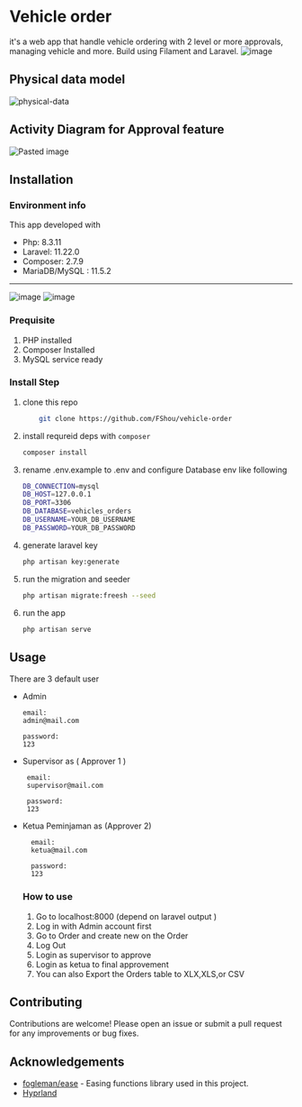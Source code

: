 # Vehicle order
it's a web app that handle vehicle ordering with 2 level or more approvals, managing vehicle and more. Build using Filament and Laravel.
![image](https://github.com/user-attachments/assets/ee21f7ae-c01f-46db-b56d-01501e94e11a)

## Physical data model
![physical-data](https://github.com/user-attachments/assets/3d2f7fb8-2ee2-4772-ae5a-b06f81b78914)

## Activity Diagram for Approval feature
![Pasted image](https://github.com/user-attachments/assets/1844438b-ce93-4441-8f99-f020c982e620)

## Installation
### Environment info
This app developed with
- Php: 8.3.11
- Laravel: 11.22.0
- Composer: 2.7.9
- MariaDB/MySQL : 11.5.2
---
![image](https://github.com/user-attachments/assets/059b0fd5-ac49-4724-a7f5-33cb56c2f93e)
![image](https://github.com/user-attachments/assets/3982c6da-38b4-4cb2-8131-908b1631295b)

### Prequisite
1. PHP installed
2. Composer Installed
3. MySQL service ready
### Install Step
1. clone this repo
    ```sh
        git clone https://github.com/FShou/vehicle-order
    ```
2. install requreid deps with `composer`
    ```sh
    composer install
    ```
3. rename .env.example to .env and configure Database env like following
    ```sh
    DB_CONNECTION=mysql
    DB_HOST=127.0.0.1
    DB_PORT=3306
    DB_DATABASE=vehicles_orders
    DB_USERNAME=YOUR_DB_USERNAME
    DB_PASSWORD=YOUR_DB_PASSWORD
    ```
4. generate laravel key
    ```sh
    php artisan key:generate
    ```
5. run the migration and seeder
    ```sh
    php artisan migrate:freesh --seed
    ```
6. run the app
    ```sh
    php artisan serve
    ```
## Usage
There are 3 default user
- Admin 
     ```
     email:
     admin@mail.com

     password:
     123
     ```
- Supervisor as ( Approver 1 )
    ```
     email:
     supervisor@mail.com

     password:
     123

     ```
- Ketua Peminjaman as (Approver 2)
   ```
     email:
     ketua@mail.com

     password:
     123
     ```

   ### How to use
  
  1. Go to localhost:8000 (depend on laravel output )
  2. Log in with Admin account first
  3. Go to Order and create new on the Order
  4. Log Out
  5. Login as supervisor to approve
  6. Login as ketua to final approvement
  7. You can also Export the Orders table to XLX,XLS,or CSV





## Contributing
Contributions are welcome! Please open an issue or submit a pull request for any improvements or bug fixes.

## Acknowledgements
- [fogleman/ease](https://github.com/fogleman/ease) - Easing functions library used in this project.
- [Hyprland](https://hyprland.org) 
